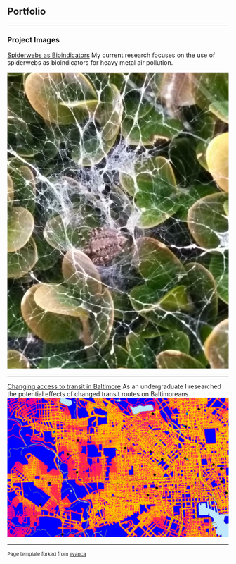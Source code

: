 ## Portfolio

---

### Project Images

[Spiderwebs as Bioindicators](/)
My current research focuses on the use of spiderwebs as bioindicators for heavy metal air pollution. 

<img src="images/spiderbutt.jpg?raw=true"/>

---
[Changing access to transit in Baltimore](/pdf/sample_presentation.pdf)
As an undergraduate I researched the potential effects of changed transit routes on Baltimoreans. 
<img src="images/closeup.PNG?raw=true"/>

---
<p style="font-size:11px">Page template forked from <a href="https://github.com/evanca/quick-portfolio">evanca</a></p>
<!-- Remove above link if you don't want to attibute -->
